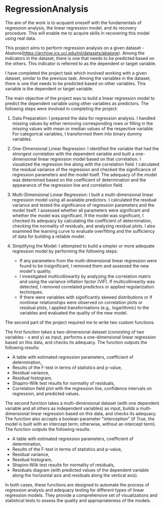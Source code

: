 # RegressionAnalysis
The aim of the work is to acquaint oneself with the fundamentals of regression analysis, the linear regression model, and its recovery procedure. This will enable me to acquire skills in recovering this model using real data.


This project aims to perform regression analysis on a given dataset - Abalone(https://archive.ics.uci.edu/ml/datasets/abalone). Among the indicators in the dataset, there is one that needs to be predicted based on the others. This indicator is referred to as the dependent or target variable.

I have completed the project task which involved working with a given dataset, similar to the previous task. Among the variables in the dataset, there is one that needs to be predicted based on other variables. This variable is the dependent or target variable.

The main objective of the project was to build a linear regression model to predict the dependent variable using other variables as predictors. The following steps were involved in completing the project:

1. Data Preparation: I prepared the data for regression analysis. I handled missing values by either removing corresponding rows or filling in the missing values with mean or median values of the respective variable. For categorical variables, I transformed them into binary dummy variables.

2. One-Dimensional Linear Regression: I identified the variable that had the strongest correlation with the dependent variable and built a one-dimensional linear regression model based on that correlation. I visualized the regression line along with the correlation field. I calculated the residual variance of the regression and checked the significance of regression parameters and the model itself. The adequacy of the model was determined based on the coefficient of determination and the appearance of the regression line and correlation field.

3. Multi-Dimensional Linear Regression: I built a multi-dimensional linear regression model using all available predictors. I calculated the residual variance and tested the significance of regression parameters and the model itself. I assessed whether all parameters were significant and whether the model was significant. If the model was significant, I checked its adequacy by calculating the coefficient of determination, checking the normality of residuals, and analyzing residual plots. I also examined the learning curve to evaluate overfitting and the sufficiency of data for building a reliable model.

4. Simplifying the Model: I attempted to build a simpler or more adequate regression model by performing the following steps:
   - If any parameters from the multi-dimensional linear regression were found to be insignificant, I removed them and assessed the new model's quality.
   - I investigated multicollinearity by analyzing the correlation matrix and using the variance inflation factor (VIF). If multicollinearity was detected, I removed correlated predictors or applied regularization techniques.
   - If there were variables with significantly skewed distributions or if nonlinear relationships were observed on correlation plots or residual plots, I applied transformations (e.g., logarithmic) to the variables and evaluated the quality of the new model.


The second part of the project required me to write two custom functions.

The first function takes a two-dimensional dataset (consisting of two variables - x and y) as input, performs a one-dimensional linear regression based on this data, and checks its adequacy. The function outputs the following results:
- A table with estimated regression parameters, coefficient of determination,
- Results of the F-test in terms of statistics and p-value,
- Residual variance,
- Residual histogram,
- Shapiro-Wilk test results for normality of residuals,
- Correlation field plot with the regression line, confidence intervals on regression, and predicted values.

The second function takes a multi-dimensional dataset (with one dependent variable and all others as independent variables) as input, builds a multi-dimensional linear regression based on this data, and checks its adequacy. The function also accepts a boolean parameter "interception" (if True, the model is built with an intercept term; otherwise, without an intercept term). The function outputs the following results:
- A table with estimated regression parameters, coefficient of determination,
- Results of the F-test in terms of statistics and p-value,
- Residual variance,
- Residual histogram,
- Shapiro-Wilk test results for normality of residuals,
- Residuals diagram (with predicted values of the dependent variable along the horizontal axis and residuals along the vertical axis).

In both cases, these functions are designed to automate the process of regression analysis and adequacy testing for different types of linear regression models. They provide a comprehensive set of visualizations and statistical tests to assess the quality and appropriateness of the models.


